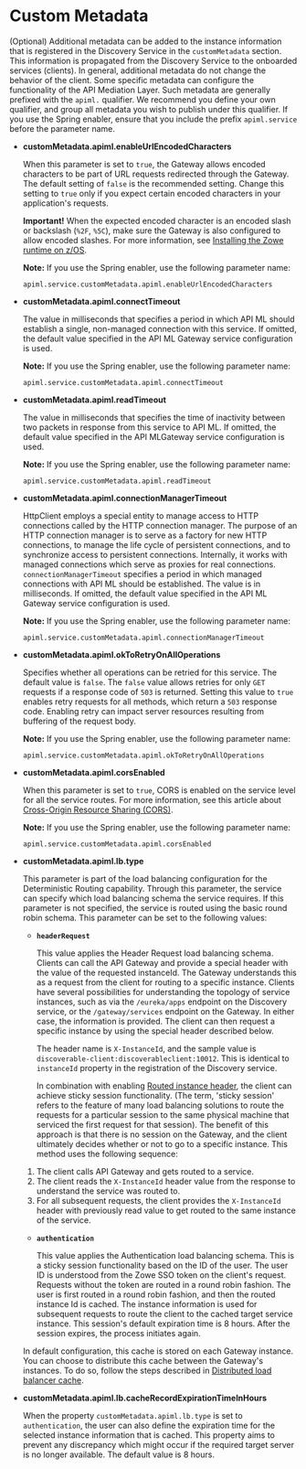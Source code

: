 # Custom Metadata

(Optional) Additional metadata can be added to the instance information that is registered in the Discovery Service in the `customMetadata` section. This information is propagated from the Discovery Service to the onboarded services (clients). In general, additional metadata do not change the behavior of the client. Some specific metadata can configure the functionality of the API Mediation Layer. Such metadata are generally prefixed with the `apiml.` qualifier. We recommend you define your own qualifier, and group all metadata you wish to publish under this qualifier. If you use the Spring enabler, ensure that you include the prefix `apiml.service` before the parameter name.

* **customMetadata.apiml.enableUrlEncodedCharacters**
      
    When this parameter is set to `true`, the Gateway allows encoded characters to be part of URL requests redirected through the Gateway. The default setting of `false` is the recommended setting. Change this setting to `true` only if you expect certain encoded characters in your application's requests.
          
    **Important!**  When the expected encoded character is an encoded slash or backslash (`%2F`, `%5C`), make sure the Gateway is also configured to allow encoded slashes. For  more information, see [Installing the Zowe runtime on z/OS](../../user-guide/install-zos.md).
    
    **Note:** If you use the Spring enabler, use the following parameter name:
    
    `apiml.service.customMetadata.apiml.enableUrlEncodedCharacters` 

* **customMetadata.apiml.connectTimeout**
    
    The value in milliseconds that specifies a period in which API ML should establish a single, non-managed connection with this service. If omitted, the default value specified in the API ML Gateway service configuration is used.
    
    **Note:** If you use the Spring enabler, use the following parameter name:
    
    `apiml.service.customMetadata.apiml.connectTimeout` 

* **customMetadata.apiml.readTimeout**
    
    The value in milliseconds that specifies the time of inactivity between two packets in response from this service to API ML. If omitted, the default value specified in the API MLGateway service configuration is used.

    **Note:** If you use the Spring enabler, use the following parameter name:
    
    `apiml.service.customMetadata.apiml.readTimeout`

* **customMetadata.apiml.connectionManagerTimeout**
    
    HttpClient employs a special entity to manage access to HTTP connections called by the HTTP connection manager. The purpose of an HTTP connection manager is to serve as a factory for new HTTP connections, to manage the life cycle of persistent connections, and to synchronize access to persistent connections. Internally, it works with managed connections which serve as proxies for real connections. `connectionManagerTimeout` specifies a period in which managed connections with API ML should be established. The value is in milliseconds. If omitted, the default value specified in the API ML Gateway service configuration is used.

    **Note:** If you use the Spring enabler, use the following parameter name:
    
    `apiml.service.customMetadata.apiml.connectionManagerTimeout`

* **customMetadata.apiml.okToRetryOnAllOperations**
    
    Specifies whether all operations can be retried for this service. The default value is `false`. The `false` value allows retries for only `GET` requests if a response code of `503` is returned. Setting this value to `true` enables retry requests for all methods, which return a `503` response code. Enabling retry can impact server resources resulting from buffering of the request body.
    
    **Note:** If you use the Spring enabler, use the following parameter name:
    
    `apiml.service.customMetadata.apiml.okToRetryOnAllOperations`
              
* **customMetadata.apiml.corsEnabled**
    
    When this parameter is set to `true`, CORS is enabled on the service level for all the service routes. 
    For more information, see this article about [Cross-Origin Resource Sharing (CORS)](https://developer.mozilla.org/en-US/docs/Web/HTTP/CORS).
    
    **Note:** If you use the Spring enabler, use the following parameter name:
    
    `apiml.service.customMetadata.apiml.corsEnabled`   
    
 * **customMetadata.apiml.lb.type**
   
    This parameter is part of the load balancing configuration for the Deterministic Routing capability. Through this parameter, the service can specify which load balancing schema the service requires. If this parameter is not specified, the service is routed using the basic round robin schema. This parameter can be set to the following values:
   
    * **`headerRequest`**
    
      This value applies the Header Request load balancing schema. Clients can call the API Gateway and provide a special header with the value of the requested instanceId. The Gateway understands this as a request from the client for routing to a specific instance. Clients have several possibilities for understanding the topology of service instances, such as via the `/eureka/apps` endpoint on the Discovery service, or the `/gateway/services` endpoint on the Gateway.  In either case, the information is provided. The client can then request a specific instance by using the special header described below.

      The header name is `X-InstanceId`, and the sample value is `discoverable-client:discoverableclient:10012`. This is identical to `instanceId` property in the registration of the Discovery service.
    
      In combination with enabling [Routed instance header](../../user-guide/api-mediation/api-gateway-configuration.md#routed-instance-header), the client can achieve sticky session functionality. (The term, 'sticky session' refers to the feature of many load balancing solutions to route the requests for a particular session to the same physical machine that serviced the first request for that session). The benefit of this approach is that there is no session on the Gateway, and the client ultimately decides whether or not to go to a specific instance. This method uses the following sequence:
    
    1) The client calls API Gateway and gets routed to a service.
    2) The client reads the `X-InstanceId` header value from the response to understand the service was routed to.
    3) For all subsequent requests, the client provides the `X-InstanceId` header with previously read value to get routed to the same instance of the service.
    
    * **`authentication`**

      This value applies the Authentication load balancing schema. This is a sticky session functionality based on the ID of the user. The user ID is understood from the Zowe SSO token on the client's request. Requests without the token are routed in a round robin fashion. The user is first routed in a round robin fashion, and then the routed instance Id is cached. The instance information is used for subsequent requests to route the client to the cached target service instance. This session's default expiration time is 8 hours. After the session expires, the process initiates again.

    In default configuration, this cache is stored on each Gateway instance. You can choose to distribute this cache between the Gateway's instances. To do so, follow the steps described in [Distributed load balancer cache](../../user-guide/api-mediation/api-gateway-configuration.md#distributed-load-balancer-cache).
           
 * **customMetadata.apiml.lb.cacheRecordExpirationTimeInHours**  
    
   When the property `customMetadata.apiml.lb.type` is set to `authentication`, the user can also define the expiration time for the selected instance information that is cached. This property aims to prevent any discrepancy which might occur if the required target server is no longer available. The default value is 8 hours.   

